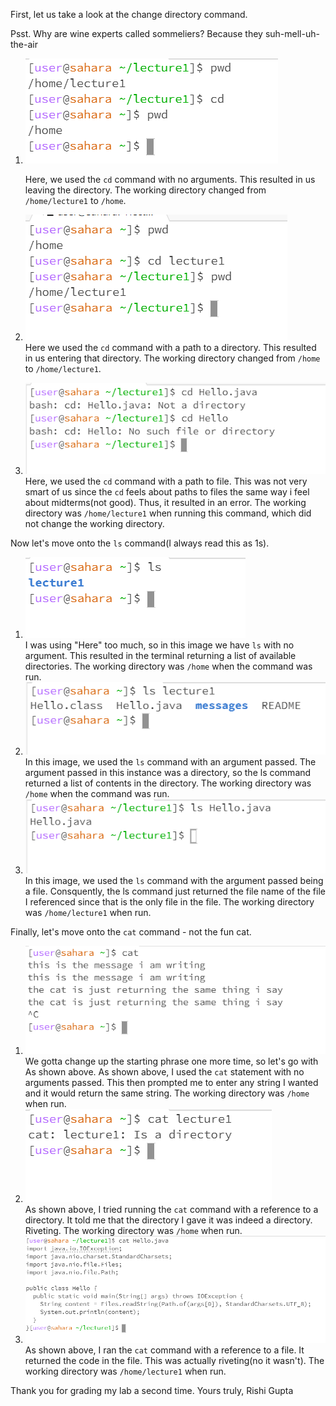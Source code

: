 First, let us take a look at the change directory command.

Psst. Why are wine experts called sommeliers? Because they suh-mell-uh-the-air

1. ![Image](screenshots/Lab1A.PNG)  

   Here, we used the `cd` command with no arguments. This resulted in us leaving the directory. The working directory changed from `/home/lecture1` to `/home`. 
3. ![Image](screenshots/Lab1B.PNG)  
  Here we used the `cd` command with a path to a directory. This resulted in us entering that directory. The working directory changed from `/home` to `/home/lecture1`.
4. ![Image](screenshots/Lab1C.PNG)  
   Here, we used the `cd` command with a path to file. This was not very smart of us since the `cd` feels about paths to files the same way i feel about midterms(not good). Thus, it resulted in an error. The working directory was `/home/lecture1` when running this command, which did not change the working directory.

Now let's move onto the `ls` command(I always read this as 1s).

1. ![Image](screenshots/Lab1D.PNG)  
  I was using "Here" too much, so in this image we have `ls` with no argument. This resulted in the terminal returning a list of available directories. The working directory was `/home` when the command was run.
2. ![Image](screenshots/Lab1E.PNG)  
   In this image, we used the `ls` command with an argument passed. The argument passed in this instance was a directory, so the ls command returned a list of contents in the directory. The working directory was `/home` when the command was run.
3. ![Image](screenshots/Lab1F.PNG)  
   In this image, we used the `ls` command with the argument passed being a file. Consquently, the ls command just returned the file name of the file I referenced since that is the only file in the file. The working directory was `/home/lecture1` when run.

Finally, let's move onto the `cat` command - not the fun cat.

1. ![Image](screenshots/Lab1G.PNG)  
   We gotta change up the starting phrase one more time, so let's go with As shown above. As shown above, I used the `cat` statement with no arguments passed. This then prompted me to enter any string I wanted and it would return the same string. The working directory was `/home` when run.
2. ![Image](screenshots/Lab1H.PNG)  
   As shown above, I tried running the `cat` command with a reference to a directory. It told me that the directory I gave it was indeed a directory. Riveting. The working directory was `/home` when run.
3. ![Image](screenshots/Lab1I.PNG)  
   As shown above, I ran the `cat` command with a reference to a file. It returned the code in the file. This was actually riveting(no it wasn't). The working directory was `/home/lecture1` when run.

Thank you for grading my lab a second time. Yours truly,
    Rishi Gupta

